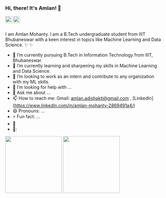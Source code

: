 ### Hi, there! It's Amlan! 👋

<a href="mailto:amlan.adishakti@gmail.com">
  <img align="left" alt="kahanikaar's Gmail" width="22px" src="https://cdn.jsdelivr.net/npm/simple-icons@v3/icons/gmail.svg" />
</a>
<a href="https://www.kaggle.com/amlanmohanty1">
  <img align="left" alt="Kaggle" width="22px" src="https://cdn.jsdelivr.net/npm/simple-icons@3.1.0/icons/kaggle.svg" />
</a>

<br />
<br />


I am Amlan Mohanty. I am a B.Tech undergraduate student from IIIT Bhubaneswar with a keen interest in topics like Machine Learning and Data Science.
 ✨  ✨ 

- 🔭 I’m currently pursuing B.Tech in Information Technology from IIIT, Bhubaneswar.
- 🌱 I’m currently learning and sharpening my skills in Machine Learning and Data Science.
- 👯 I’m looking to work as an intern and contribute to any organization with my ML skills.
- 🤔 I’m looking for help with ...
- 💬 Ask me about ...
- 📫 How to reach me: Gmail: amlan.adishakti@gmail.com , 
 [LinkedIn] (https://www.linkedin.com/in/amlan-mohanty-2869491a4/)
- 😄 Pronouns: ...
- ⚡ Fun fact: ...
- 💼
- 📝: 

<img height="180em" src="https://github-readme-stats-eight-theta.vercel.app/api?username=amlanmohanty1&show_icons=true&include_all_commits=true&count_private=true&theme=blue-green"/> <img height="180em" src="https://github-readme-stats-eight-theta.vercel.app/api/top-langs/?username=amlanmohanty1&layout=compact&langs_count=8&count_private=true&theme=blue-green"/>
